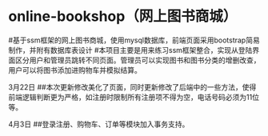 ﻿online-bookshop（网上图书商城）
==================
#基于ssm框架的网上图书商城，使用mysql数据库，前端页面采用bootstrap简易制作，并附有数据库表设计
#本项目主要是用来练习ssm框架整合，实现从登陆界面区分用户和管理员跳转不同页面。管理员可以实现图书和图书分类的增删改查，用户可以将图书添加进购物车并模拟结算。

3月22日
##本次更新修改美化了页面，同时更新修改了后端中的一些方法，使得前端逻辑判断更为严格，如注册时限制所有注册项不得为空，电话号码必须为11位等。

4月3日
##登录注册、购物车、订单等模块加入事务支持。

